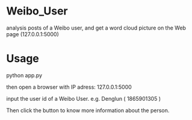 # Weibo_User
analysis posts of a Weibo user, and get a word cloud picture on the Web page (127.0.0.1:5000)

# Usage
python app.py

then open a browser with IP adress: 127.0.0.1:5000

input the user id of a Weibo User. 
    e.g.  Denglun ( 1865901305 )

Then click the button to know more information about the person.

    
